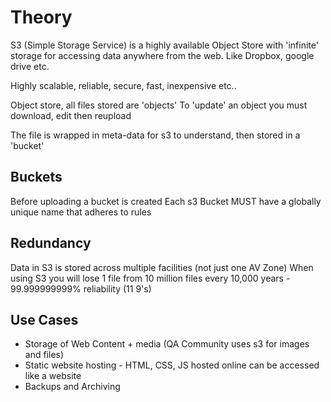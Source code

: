 # Theory

S3 (Simple Storage Service) is a highly available Object Store with 'infinite' storage for accessing data anywhere from the web.
Like Dropbox, google drive etc. 

Highly scalable, reliable, secure, fast, inexpensive etc..

Object store, all files stored are 'objects' 
To 'update' an object you must download, edit then reupload

The file is wrapped in meta-data for s3 to understand, then stored in a 'bucket'

## Buckets

Before uploading a bucket is created
Each s3 Bucket MUST have a globally unique name that adheres to rules

## Redundancy

Data in S3 is stored across multiple facilities (not just one AV Zone)
When using S3 you will lose 1 file from 10 million files every 10,000 years - 99.999999999% reliability (11 9's)

## Use Cases

- Storage of Web Content + media (QA Community uses s3 for images and files)
- Static website hosting - HTML, CSS, JS hosted online can be accessed like a website
- Backups and Archiving